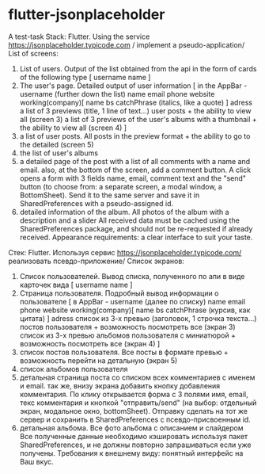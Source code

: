 # flutter-jsonplaceholder

A test-task
Stack: Flutter.
Using the service https://jsonplaceholder.typicode.com / implement a pseudo-application/
List of screens:
1. List of users. Output of the list obtained from the api in the form of cards of the following type 
  [
username
name
]
2. The user's page. Detailed output of user information
  [
in the AppBar - username
(further down the list)
name
email
    phone
    website
    working(company)[
      name
      bs
      catchPhrase (italics, like a quote)
]
    adress
    a list of 3 previews (title, 1 line of text...) user posts + the ability to view all (screen 3) a
list of 3 previews of the user's albums with a thumbnail + the ability to view all (screen 4)
]
3. a list of user posts. All posts in the preview format + the ability to go to the detailed (screen 5)
4. the list of user's albums
5. a detailed page of the post with a list of all comments with a name and email. also, at the bottom of the screen, add a comment button. A click opens a form with 3 fields name, email, comment text and the "send" button (to choose from: a separate screen, a modal window, a BottomSheet). Send it to the same server and save it in SharedPreferences with a pseudo-assigned id.
6. detailed information of the album. All photos of the album with a description and a slider
All received data must be cached using the SharedPreferences package, and should not be re-requested if already received.
Appearance requirements: a clear interface to suit your taste.


Стек: Flutter.
Используя сервис https://jsonplaceholder.typicode.com/ реализовать псевдо-приложение/
Список экранов:
1. Список пользователей. Вывод списка, полученного по апи в виде карточек вида 
  [
   username
    name
  ]
2. Страница пользователя. Подробный вывод информации о пользователе
  [
    в AppBar - username
    (далее по списку)
    name
    email
    phone
    website
    working(company)[
      name
      bs
      catchPhrase (курсив, как цитата)
    ]
    adress
    список из 3-х превью (заголовок, 1 строчка текста...) постов пользователя + возможность посмотреть все (экран 3)
    список из 3-х превью альбомов пользователя с миниатюрой + возможность посмотреть все (экран 4)
  ]
3. список постов пользователя. Все посты в формате превью + возможность перейти на детальную (экран 5)
4. список альбомов пользователя
5. детальная страница поста со списком всех комментариев c именем и email. так же, внизу экрана добавить кнопку добавления комментария. По клику открывается форма с 3 полями имя, email, текс комментария и кнопкой "отправить/send" (на выбор: отдельный экран, модальное окно, bottomSheet). Отправку сделать на тот же сервер и сохранить в SharedPreferences с псевдо-присвоенным id.
6. детальная альбома. Все фото альбома с описанием и слайдером
Все полученные данные необходимо кэшировать используя пакет SharedPreferences, и не должны повторно запрашиваться если уже получены.
Требования к внешнему виду: понятный интерфейс на Ваш вкус.